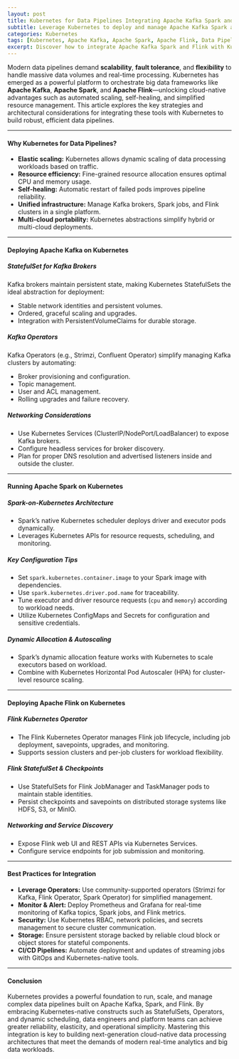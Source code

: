 ```yaml
---
layout: post
title: Kubernetes for Data Pipelines Integrating Apache Kafka Spark and Flink
subtitle: Leverage Kubernetes to deploy and manage Apache Kafka Spark and Flink for scalable and resilient data pipelines
categories: Kubernetes
tags: [Kubernetes, Apache Kafka, Apache Spark, Apache Flink, Data Pipelines, Big Data, Streaming, Cloud Native]
excerpt: Discover how to integrate Apache Kafka Spark and Flink with Kubernetes to build scalable fault-tolerant data pipelines optimized for cloud native environments.
---
```

Modern data pipelines demand **scalability**, **fault tolerance**, and **flexibility** to handle massive data volumes and real-time processing. Kubernetes has emerged as a powerful platform to orchestrate big data frameworks like **Apache Kafka**, **Apache Spark**, and **Apache Flink**—unlocking cloud-native advantages such as automated scaling, self-healing, and simplified resource management. This article explores the key strategies and architectural considerations for integrating these tools with Kubernetes to build robust, efficient data pipelines.

---

#### Why Kubernetes for Data Pipelines?

- **Elastic scaling:** Kubernetes allows dynamic scaling of data processing workloads based on traffic.
- **Resource efficiency:** Fine-grained resource allocation ensures optimal CPU and memory usage.
- **Self-healing:** Automatic restart of failed pods improves pipeline reliability.
- **Unified infrastructure:** Manage Kafka brokers, Spark jobs, and Flink clusters in a single platform.
- **Multi-cloud portability:** Kubernetes abstractions simplify hybrid or multi-cloud deployments.

---

#### Deploying Apache Kafka on Kubernetes

##### StatefulSet for Kafka Brokers

Kafka brokers maintain persistent state, making Kubernetes StatefulSets the ideal abstraction for deployment:

- Stable network identities and persistent volumes.
- Ordered, graceful scaling and upgrades.
- Integration with PersistentVolumeClaims for durable storage.

##### Kafka Operators

Kafka Operators (e.g., Strimzi, Confluent Operator) simplify managing Kafka clusters by automating:

- Broker provisioning and configuration.
- Topic management.
- User and ACL management.
- Rolling upgrades and failure recovery.

##### Networking Considerations

- Use Kubernetes Services (ClusterIP/NodePort/LoadBalancer) to expose Kafka brokers.
- Configure headless services for broker discovery.
- Plan for proper DNS resolution and advertised listeners inside and outside the cluster.

---

#### Running Apache Spark on Kubernetes

##### Spark-on-Kubernetes Architecture

- Spark’s native Kubernetes scheduler deploys driver and executor pods dynamically.
- Leverages Kubernetes APIs for resource requests, scheduling, and monitoring.

##### Key Configuration Tips

- Set `spark.kubernetes.container.image` to your Spark image with dependencies.
- Use `spark.kubernetes.driver.pod.name` for traceability.
- Tune executor and driver resource requests (`cpu` and `memory`) according to workload needs.
- Utilize Kubernetes ConfigMaps and Secrets for configuration and sensitive credentials.

##### Dynamic Allocation & Autoscaling

- Spark’s dynamic allocation feature works with Kubernetes to scale executors based on workload.
- Combine with Kubernetes Horizontal Pod Autoscaler (HPA) for cluster-level resource scaling.

---

#### Deploying Apache Flink on Kubernetes

##### Flink Kubernetes Operator

- The Flink Kubernetes Operator manages Flink job lifecycle, including job deployment, savepoints, upgrades, and monitoring.
- Supports session clusters and per-job clusters for workload flexibility.

##### Flink StatefulSet & Checkpoints

- Use StatefulSets for Flink JobManager and TaskManager pods to maintain stable identities.
- Persist checkpoints and savepoints on distributed storage systems like HDFS, S3, or MinIO.

##### Networking and Service Discovery

- Expose Flink web UI and REST APIs via Kubernetes Services.
- Configure service endpoints for job submission and monitoring.

---

#### Best Practices for Integration

- **Leverage Operators:** Use community-supported operators (Strimzi for Kafka, Flink Operator, Spark Operator) for simplified management.
- **Monitor & Alert:** Deploy Prometheus and Grafana for real-time monitoring of Kafka topics, Spark jobs, and Flink metrics.
- **Security:** Use Kubernetes RBAC, network policies, and secrets management to secure cluster communication.
- **Storage:** Ensure persistent storage backed by reliable cloud block or object stores for stateful components.
- **CI/CD Pipelines:** Automate deployment and updates of streaming jobs with GitOps and Kubernetes-native tools.

---

#### Conclusion

Kubernetes provides a powerful foundation to run, scale, and manage complex data pipelines built on Apache Kafka, Spark, and Flink. By embracing Kubernetes-native constructs such as StatefulSets, Operators, and dynamic scheduling, data engineers and platform teams can achieve greater reliability, elasticity, and operational simplicity. Mastering this integration is key to building next-generation cloud-native data processing architectures that meet the demands of modern real-time analytics and big data workloads.

